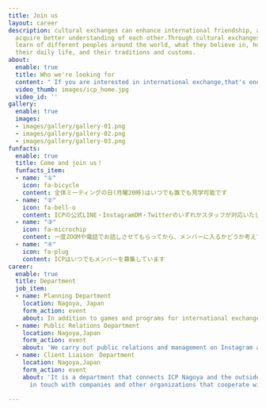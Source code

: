 ```yaml
---
title: Join us
layout: career
description: cultural exchanges can enhance international friendship, and people can
  acquire better understanding of each other.Through cultural exchanges, they can
  learn of different peoples around the world, what they believe in, how they lead
  their daily life, and their traditions and customs.
about:
  enable: true
  title: Who we're looking for
  content: " If you are interested in international exchange,that's enough."
  video_thumb: images/icp_home.jpg
  video_id: ''
gallery:
  enable: true
  images:
  - images/gallery/gallery-01.png
  - images/gallery/gallery-02.png
  - images/gallery/gallery-03.png
funfacts:
  enable: true
  title: Come and join us！
  funfacts_item:
  - name: "①"
    icon: fa-bicycle
    content: 全体ミーティングの日(月曜20時)はいつでも誰でも見学可能です
  - name: "②"
    icon: fa-bell-o
    content: ICPの公式LINE・InstagramDM・Twitterのいずれかスタッフが対応いたします
  - name: "③"
    icon: fa-microchip
    content: 一度ZOOMや電話でお話しさせてもらってから、メンバーに入るかどうか考えてもらいます
  - name: "④"
    icon: fa-plug
    content: ICPはいつでもメンバーを募集しています
career:
  enable: true
  title: Department
  job_item:
  - name: Planning Department
    location: Nagoya, Japan
    form_action: event
    about: In addition to games and programs for international exchange parties.
  - name: Public Relations Department
    location: Nagoya,Japan
    form_action: event
    about: 'We carry out public relations and management on Instagram and Twitter. '
  - name: Client Liaison　Department
    location: Nagoya,Japan
    form_action: event
    about: 'It is a department that connects ICP Nagoya and the outside by keeping
      in touch with companies and other organizations that cooperate with ICP. '

---
```

